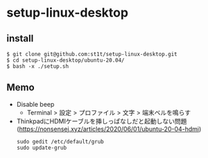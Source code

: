 # setup-linux-desktop
## install

```
$ git clone git@github.com:st1t/setup-linux-desktop.git
$ cd setup-linux-desktop/ubuntu-20.04/
$ bash -x ./setup.sh
```

## Memo

- Disable beep
    - Terminal > 設定 > プロファイル > 文字 > 端末ベルを鳴らす
- ThinkpadにHDMIケーブルを挿しっぱなしだと起動しない問題(https://nonsensej.xyz/articles/2020/06/01/ubuntu-20-04-hdmi)
    ```
    sudo gedit /etc/default/grub
    sudo update-grub
    ```
